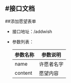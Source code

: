 #接口文档
---

##添加愿望表单

* 接口地址：/addwish
* 参数列表：  
	
	|参数名称|参数说明|
	|-|-|
	|name|许愿者名字|
	|content|愿望内容|
	